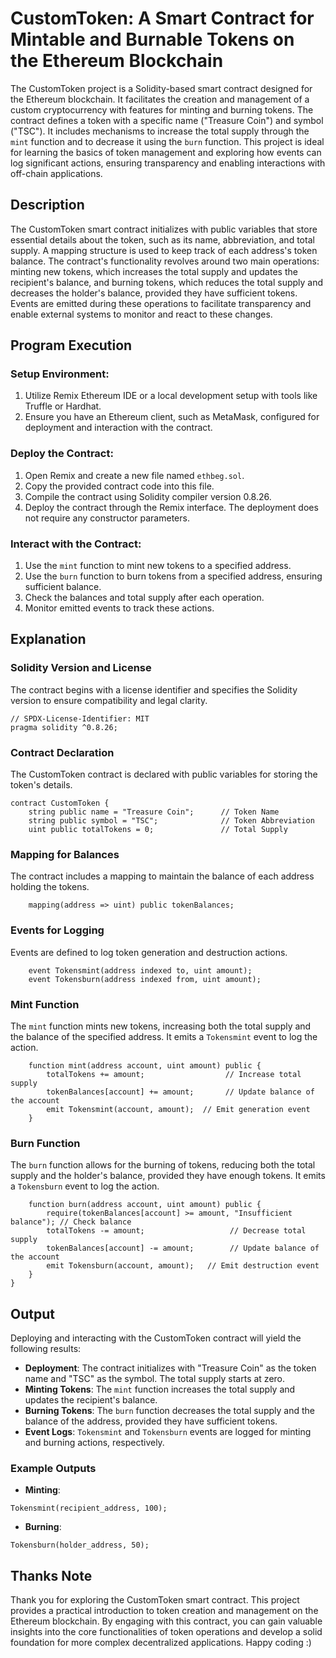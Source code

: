 # CustomToken: A Smart Contract for Mintable and Burnable Tokens on the Ethereum Blockchain

The CustomToken project is a Solidity-based smart contract designed for the Ethereum blockchain. It facilitates the creation and management of a custom cryptocurrency with features for minting and burning tokens. The contract defines a token with a specific name ("Treasure Coin") and symbol ("TSC"). It includes mechanisms to increase the total supply through the `mint` function and to decrease it using the `burn` function. This project is ideal for learning the basics of token management and exploring how events can log significant actions, ensuring transparency and enabling interactions with off-chain applications.

## Description

The CustomToken smart contract initializes with public variables that store essential details about the token, such as its name, abbreviation, and total supply. A mapping structure is used to keep track of each address's token balance. The contract's functionality revolves around two main operations: minting new tokens, which increases the total supply and updates the recipient's balance, and burning tokens, which reduces the total supply and decreases the holder's balance, provided they have sufficient tokens. Events are emitted during these operations to facilitate transparency and enable external systems to monitor and react to these changes.

## Program Execution

### Setup Environment:

1. Utilize Remix Ethereum IDE or a local development setup with tools like Truffle or Hardhat.
2. Ensure you have an Ethereum client, such as MetaMask, configured for deployment and interaction with the contract.

### Deploy the Contract:

1. Open Remix and create a new file named `ethbeg.sol`.
2. Copy the provided contract code into this file.
3. Compile the contract using Solidity compiler version 0.8.26.
4. Deploy the contract through the Remix interface. The deployment does not require any constructor parameters.

### Interact with the Contract:

1. Use the `mint` function to mint new tokens to a specified address.
2. Use the `burn` function to burn tokens from a specified address, ensuring sufficient balance.
3. Check the balances and total supply after each operation.
4. Monitor emitted events to track these actions.

## Explanation

### Solidity Version and License

The contract begins with a license identifier and specifies the Solidity version to ensure compatibility and legal clarity.

```solidity
// SPDX-License-Identifier: MIT
pragma solidity ^0.8.26;
```

### Contract Declaration

The CustomToken contract is declared with public variables for storing the token's details.

```solidity
contract CustomToken {
    string public name = "Treasure Coin";      // Token Name
    string public symbol = "TSC";              // Token Abbreviation
    uint public totalTokens = 0;               // Total Supply
```

### Mapping for Balances

The contract includes a mapping to maintain the balance of each address holding the tokens.

```solidity
    mapping(address => uint) public tokenBalances;
```

### Events for Logging

Events are defined to log token generation and destruction actions.

```solidity
    event Tokensmint(address indexed to, uint amount);
    event Tokensburn(address indexed from, uint amount);
```

### Mint Function

The `mint` function mints new tokens, increasing both the total supply and the balance of the specified address. It emits a `Tokensmint` event to log the action.

```solidity
    function mint(address account, uint amount) public {
        totalTokens += amount;                  // Increase total supply
        tokenBalances[account] += amount;       // Update balance of the account
        emit Tokensmint(account, amount);  // Emit generation event
    }
```

### Burn Function

The `burn` function allows for the burning of tokens, reducing both the total supply and the holder's balance, provided they have enough tokens. It emits a `Tokensburn` event to log the action.

```solidity
    function burn(address account, uint amount) public {
        require(tokenBalances[account] >= amount, "Insufficient balance"); // Check balance
        totalTokens -= amount;                   // Decrease total supply
        tokenBalances[account] -= amount;        // Update balance of the account
        emit Tokensburn(account, amount);   // Emit destruction event
    }
}
```

## Output

Deploying and interacting with the CustomToken contract will yield the following results:

- **Deployment**: The contract initializes with "Treasure Coin" as the token name and "TSC" as the symbol. The total supply starts at zero.
- **Minting Tokens**: The `mint` function increases the total supply and updates the recipient's balance.
- **Burning Tokens**: The `burn` function decreases the total supply and the balance of the address, provided they have sufficient tokens.
- **Event Logs**: `Tokensmint` and `Tokensburn` events are logged for minting and burning actions, respectively.

### Example Outputs

- **Minting**:

```plaintext
Tokensmint(recipient_address, 100);
```

- **Burning**:

```plaintext
Tokensburn(holder_address, 50);
```

## Thanks Note

Thank you for exploring the CustomToken smart contract. This project provides a practical introduction to token creation and management on the Ethereum blockchain. By engaging with this contract, you can gain valuable insights into the core functionalities of token operations and develop a solid foundation for more complex decentralized applications. Happy coding :)
